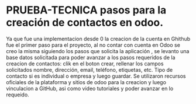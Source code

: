 # PRUEBA-TECNICA pasos para la creación de contactos en odoo.
Ya que fue una implementacion desde 0 la creacion de la cuenta en Ghithub fue el primer paso para el proyecto, al no contar con cuenta en Odoo se creo la misma siguiendo los pasos que solicita la aplicación , se levanto una base datos solicitada  para poder avanzar a los pasos requeridos de la creacion de contactos: clik en el boton crear, rellenar los campos solicitados nombre, dirección, email, teléfono, etiquetas, etc. Tipo de contacto si es individual o empresa y luego guardar. Se utilizaron recursos oficiales de la plataforma y sitios de odoo para la creacion y luego vinculacion a GitHub, asi como video tutoriales y poder avanzar en lo requeido. 
